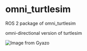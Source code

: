 # omni_turtlesim

ROS 2 package of omni_turtlesim

omni-directional version of turtlesim

![Image from Gyazo](https://i.gyazo.com/974e67e38431b10c9985c9b033eed577.gif)
